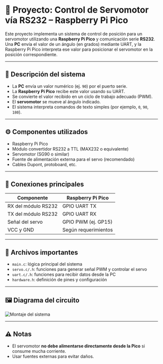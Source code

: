 # 🤖 Proyecto: Control de Servomotor vía RS232 – Raspberry Pi Pico

Este proyecto implementa un sistema de control de posición  para un servomotor utilizando una **Raspberry Pi Pico**  y
comunicación serie **RS232**. Una **PC** envía el valor de un ángulo (en grados) mediante UART, y la Raspberry Pi Pico 
interpreta ese valor para posicionar el servomotor en la posición correspondiente.

---

## 🧩 Descripción del sistema

- La **PC** envía un valor numérico (ej. `90`) por el puerto serie.
- La **Raspberry Pi Pico** recibe este valor usando su UART.
- Se convierte el valor recibido en un ciclo de trabajo adecuado (PWM).
- El **servomotor** se mueve al ángulo indicado.
- El sistema interpreta comandos de texto simples (por ejemplo, `0`, `90`, `180`).

---

## ⚙️ Componentes utilizados

- Raspberry Pi Pico
- Módulo convertidor RS232 a TTL (MAX232 o equivalente)
- Servomotor (SG90 o similar)
- Fuente de alimentación externa para el servo (recomendado)
- Cables Dupont, protoboard, etc.

---

## 🔌 Conexiones principales

| Componente         | Raspberry Pi Pico |
|--------------------|------------------|
| RX del módulo RS232| GPIO UART TX     |
| TX del módulo RS232| GPIO UART RX     |
| Señal del servo    | GPIO PWM (ej. GP15) |
| VCC y GND          | Según requerimientos |

---

## 💾 Archivos importantes

- `main.c`: lógica principal del sistema
- `servo.c/.h`: funciones para generar señal PWM y controlar el servo
- `uart.c/.h`: funciones para recibir datos desde la PC
- `hardware.h`: definición de pines y configuración

---

## 🖼️ Diagrama del circuito

![Montaje del sistema](img/montaje.png)


---

## ⚠️ Notas

- El servomotor **no debe alimentarse directamente desde la Pico** si consume mucha corriente.
- Usar fuentes externas para evitar daños.
